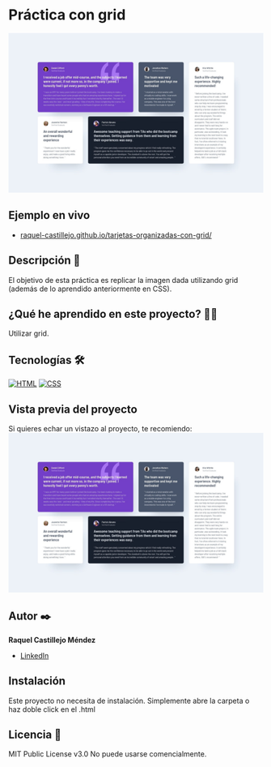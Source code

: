 # Práctica con grid

![Imagen del proyecto](https://github.com/raquel-castillejo/007-grid/blob/main/_design/desktop-design.jpg)

## Ejemplo en vivo

- [raquel-castillejo.github.io/tarjetas-organizadas-con-grid/](https://raquel-castillejo.github.io/tarjetas-organizadas-con-grid/)

## Descripción 📑

El objetivo de esta práctica es replicar la imagen dada utilizando grid (además de lo aprendido anteriormente en CSS).

## ¿Qué he aprendido en este proyecto? 🙇🏻

Utilizar grid.

## Tecnologías 🛠

<!-- Iconos sacados de: https://github.com/hendrasob/badges/blob/master/README.md y https://github.com/alexandresanlim/Badges4-README.md-Profile -->

[![HTML](https://img.shields.io/badge/HTML5-E34F26?style=for-the-badge&logo=html5&logoColor=white)](https://es.wikipedia.org/wiki/HTML5)
[![CSS](https://img.shields.io/badge/CSS3-1572B6?style=for-the-badge&logo=css3&logoColor=white)](https://es.wikipedia.org/wiki/CSS)

## Vista previa del proyecto

Si quieres echar un vistazo al proyecto, te recomiendo:
![Captura del proyecto](https://github.com/raquel-castillejo/007-grid/blob/main/_design/desktop-design.jpg)

## Autor ✒️

**Raquel Castillejo Méndez**
- [LinkedIn](https://www.linkedin.com/in/raquel-castillejo-mendez)

## Instalación

Este proyecto no necesita de instalación. Simplemente abre la carpeta o haz doble click en el .html

## Licencia 📄

MIT Public License v3.0
No puede usarse comencialmente.
